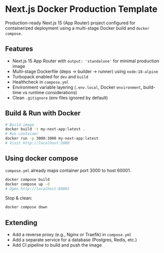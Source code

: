 # Next.js Docker Production Template

Production-ready Next.js 15 (App Router) project configured for containerized deployment using a multi-stage Docker build and `docker compose`.

## Features

- Next.js 15 App Router with `output: 'standalone'` for minimal production image
- Multi-stage Dockerfile (deps → builder → runner) using `node:18-alpine`
- Turbopack enabled for `dev` and `build`
- Healthcheck in `compose.yml`
- Environment variable layering (`.env.local`, Docker `environment`, build-time vs runtime considerations)
- Clean `.gitignore` (env files ignored by default)


## Build & Run with Docker

```bash
# Build image
docker build -t my-next-app:latest .
# Run container
docker run -p 3000:3000 my-next-app:latest
# Visit http://localhost:3000
```

## Using docker compose

`compose.yml` already maps container port 3000 to host 60001.

```bash
docker compose build
docker compose up -d
# Open http://localhost:60001
```

Stop & clean:

```bash
docker compose down
```

## Extending

- Add a reverse proxy (e.g., Nginx or Traefik) in `compose.yml`
- Add a separate service for a database (Postgres, Redis, etc.)
- Add CI pipeline to build and push the image

